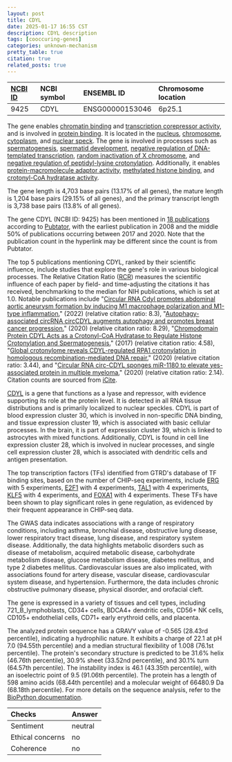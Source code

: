 ```yaml
---
layout: post
title: CDYL
date: 2025-01-17 16:55 CST
description: CDYL description
tags: [cooccuring-genes]
categories: unknown-mechanism
pretty_table: true
citation: true
related_posts: true
---
```




| [NCBI ID](https://www.ncbi.nlm.nih.gov/gene/9425) | NCBI symbol | ENSEMBL ID | Chromosome location |
| :-------- | :------- | :-------- | :------- |
| 9425  | CDYL | ENSG00000153046 | 6p25.1 |



The gene enables [chromatin binding](https://amigo.geneontology.org/amigo/term/GO:0003682) and [transcription corepressor activity](https://amigo.geneontology.org/amigo/term/GO:0003714), and is involved in [protein binding](https://amigo.geneontology.org/amigo/term/GO:0005515). It is located in the [nucleus](https://amigo.geneontology.org/amigo/term/GO:0005634), [chromosome](https://amigo.geneontology.org/amigo/term/GO:0005694), [cytoplasm](https://amigo.geneontology.org/amigo/term/GO:0005737), and [nuclear speck](https://amigo.geneontology.org/amigo/term/GO:0016607). The gene is involved in processes such as [spermatogenesis](https://amigo.geneontology.org/amigo/term/GO:0007283), [spermatid development](https://amigo.geneontology.org/amigo/term/GO:0007286), [negative regulation of DNA-templated transcription](https://amigo.geneontology.org/amigo/term/GO:0045892), [random inactivation of X chromosome](https://amigo.geneontology.org/amigo/term/GO:0060816), and [negative regulation of peptidyl-lysine crotonylation](https://amigo.geneontology.org/amigo/term/GO:0120094). Additionally, it enables [protein-macromolecule adaptor activity](https://amigo.geneontology.org/amigo/term/GO:0030674), [methylated histone binding](https://amigo.geneontology.org/amigo/term/GO:0035064), and [crotonyl-CoA hydratase activity](https://amigo.geneontology.org/amigo/term/GO:0120092).


The gene length is 4,703 base pairs (13.17% of all genes), the mature length is 1,204 base pairs (29.15% of all genes), and the primary transcript length is 3,738 base pairs (13.8% of all genes).


The gene CDYL (NCBI ID: 9425) has been mentioned in [18 publications](https://pubmed.ncbi.nlm.nih.gov/?term=%22CDYL%22) according to [Pubtator](https://academic.oup.com/nar/article/47/W1/W587/5494727), with the earliest publication in 2008 and the middle 50% of publications occurring between 2017 and 2020. Note that the publication count in the hyperlink may be different since the count is from Pubtator.


The top 5 publications mentioning CDYL, ranked by their scientific influence, include studies that explore the gene's role in various biological processes. The Relative Citation Ratio ([RCR](https://journals.plos.org/plosbiology/article?id=10.1371/journal.pbio.1002541)) measures the scientific influence of each paper by field- and time-adjusting the citations it has received, benchmarking to the median for NIH publications, which is set at 1.0. Notable publications include "[Circular RNA Cdyl promotes abdominal aortic aneurysm formation by inducing M1 macrophage polarization and M1-type inflammation.](https://pubmed.ncbi.nlm.nih.gov/34547461)" (2022) (relative citation ratio: 8.3), "[Autophagy-associated circRNA circCDYL augments autophagy and promotes breast cancer progression.](https://pubmed.ncbi.nlm.nih.gov/32213200)" (2020) (relative citation ratio: 8.29), "[Chromodomain Protein CDYL Acts as a Crotonyl-CoA Hydratase to Regulate Histone Crotonylation and Spermatogenesis.](https://pubmed.ncbi.nlm.nih.gov/28803779)" (2017) (relative citation ratio: 4.58), "[Global crotonylome reveals CDYL-regulated RPA1 crotonylation in homologous recombination-mediated DNA repair.](https://pubmed.ncbi.nlm.nih.gov/32201722)" (2020) (relative citation ratio: 3.44), and "[Circular RNA circ-CDYL sponges miR-1180 to elevate yes-associated protein in multiple myeloma.](https://pubmed.ncbi.nlm.nih.gov/32321304)" (2020) (relative citation ratio: 2.14). Citation counts are sourced from [iCite](https://icite.od.nih.gov).


[CDYL](https://www.proteinatlas.org/ENSG00000153046-CDYL) is a gene that functions as a lyase and repressor, with evidence supporting its role at the protein level. It is detected in all RNA tissue distributions and is primarily localized to nuclear speckles. CDYL is part of blood expression cluster 30, which is involved in non-specific DNA binding, and tissue expression cluster 19, which is associated with basic cellular processes. In the brain, it is part of expression cluster 39, which is linked to astrocytes with mixed functions. Additionally, CDYL is found in cell line expression cluster 28, which is involved in nuclear processes, and single cell expression cluster 28, which is associated with dendritic cells and antigen presentation.


The top transcription factors (TFs) identified from GTRD's database of TF binding sites, based on the number of CHIP-seq experiments, include [ERG](https://www.ncbi.nlm.nih.gov/gene/2078) with 5 experiments, [E2F1](https://www.ncbi.nlm.nih.gov/gene/1869) with 4 experiments, [TAL1](https://www.ncbi.nlm.nih.gov/gene/6886) with 4 experiments, [KLF5](https://www.ncbi.nlm.nih.gov/gene/688) with 4 experiments, and [FOXA1](https://www.ncbi.nlm.nih.gov/gene/3169) with 4 experiments. These TFs have been shown to play significant roles in gene regulation, as evidenced by their frequent appearance in CHIP-seq data.



The GWAS data indicates associations with a range of respiratory conditions, including asthma, bronchial disease, obstructive lung disease, lower respiratory tract disease, lung disease, and respiratory system disease. Additionally, the data highlights metabolic disorders such as disease of metabolism, acquired metabolic disease, carbohydrate metabolism disease, glucose metabolism disease, diabetes mellitus, and type 2 diabetes mellitus. Cardiovascular issues are also implicated, with associations found for artery disease, vascular disease, cardiovascular system disease, and hypertension. Furthermore, the data includes chronic obstructive pulmonary disease, physical disorder, and orofacial cleft.



The gene is expressed in a variety of tissues and cell types, including 721_B_lymphoblasts, CD34+ cells, BDCA4+ dendritic cells, CD56+ NK cells, CD105+ endothelial cells, CD71+ early erythroid cells, and placenta.




The analyzed protein sequence has a GRAVY value of -0.565 (28.43rd percentile), indicating a hydrophilic nature. It exhibits a charge of 22.1 at pH 7.0 (94.55th percentile) and a median structural flexibility of 1.008 (76.1st percentile). The protein's secondary structure is predicted to be 31.6% helix (46.76th percentile), 30.9% sheet (33.52nd percentile), and 30.1% turn (64.57th percentile). The instability index is 46.1 (43.35th percentile), with an isoelectric point of 9.5 (91.06th percentile). The protein has a length of 598 amino acids (68.44th percentile) and a molecular weight of 66480.9 Da (68.18th percentile). For more details on the sequence analysis, refer to the [BioPython documentation](https://biopython.org/docs/1.75/api/Bio.SeqUtils.ProtParam.html).





| Checks    | Answer |
| :-------- | :------- |
| Sentiment  | neutral   |
| Ethical concerns | no     |
| Coherence    | no    |